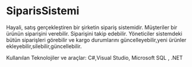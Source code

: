 # SiparisSistemi

Hayali, satış gerçekleştiren bir şirketin sipariş sistemidir.
Müşteriler bir ürünün siparişini verebilir. Siparişini takip edebilir.
Yöneticiler sistemdeki bütün siparişleri görebilir ve kargo durumlarını güncelleyebilir,yeni ürünler ekleyebilir,silebilir,güncellebilir.

Kullanılan Teknolojiler ve araçlar: C#,Visual Studio, Microsoft SQL , .NET
